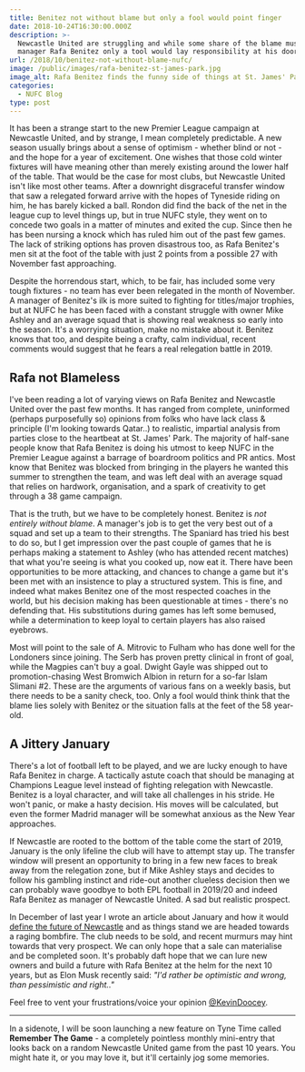 ```yaml
---
title: Benitez not without blame but only a fool would point finger
date: 2018-10-24T16:30:00.000Z
description: >-
  Newcastle United are struggling and while some share of the blame must fall on
  manager Rafa Benitez only a tool would lay responsibility at his door.
url: /2018/10/benitez-not-without-blame-nufc/
image: /public/images/rafa-benitez-st-james-park.jpg
image_alt: Rafa Benitez finds the funny side of things at St. James' Park.
categories:
  - NUFC Blog
type: post
---
```


It has been a strange start to the new Premier League campaign at Newcastle United, and by strange, I mean completely predictable. A new season usually brings about a sense of optimism - whether blind or not - and the hope for a year of excitement. One wishes that those cold winter fixtures will have meaning other than merely existing around the lower half of the table. That would be the case for most clubs, but Newcastle United isn't like most other teams. After a downright disgraceful transfer window that saw a relegated forward arrive with the hopes of Tyneside riding on him, he has barely kicked a ball. Rondon did find the back of the net in the league cup to level things up, but in true NUFC style, they went on to concede two goals in a matter of minutes and exited the cup. Since then he has been nursing a knock which has ruled him out of the past few games. The lack of striking options has proven disastrous too, as Rafa Benitez's men sit at the foot of the table with just 2 points from a possible 27 with November fast approaching.

Despite the horrendous start, which, to be fair, has included some very tough fixtures - no team has ever been relegated in the month of November. A manager of Benitez's ilk is more suited to fighting for titles/major trophies, but at NUFC he has been faced with a constant struggle with owner Mike Ashley and an average squad that is showing real weakness so early into the season. It's a worrying situation, make no mistake about it. Benitez knows that too, and despite being a crafty, calm individual, recent comments would suggest that he fears a real relegation battle in 2019.

## Rafa not Blameless

I've been reading a lot of varying views on Rafa Benitez and Newcastle United over the past few months. It has ranged from complete, uninformed (perhaps purposefully so) opinions from folks who have lack class & principle (I'm looking towards Qatar..) to realistic, impartial analysis from parties close to the heartbeat at St. James' Park. The majority of half-sane people know that Rafa Benitez is doing his utmost to keep NUFC in the Premier League against a barrage of boardroom politics and PR antics. Most know that Benitez was blocked from bringing in the players he wanted this summer to strengthen the team, and was left deal with an average squad that relies on hardwork, organisation, and a spark of creativity to get through a 38 game campaign.

That is the truth, but we have to be completely honest. Benitez is _not entirely without blame_. A manager's job is to get the very best out of a squad and set up a team to their strengths. The Spaniard has tried his best to do so, but I get impression over the past couple of games that he is perhaps making a statement to Ashley (who has attended recent matches) that what you're seeing is what you cooked up, now eat it. There have been opportunities to be more attacking, and chances to change a game but it's been met with an insistence to play a structured system. This is fine, and indeed what makes Benitez one of the most respected coaches in the world, but his decision making has been questionable at times - there's no defending that. His substitutions during games has left some bemused, while a determination to keep loyal to certain players has also raised eyebrows.

Most will point to the sale of A. Mitrovic to Fulham who has done well for the Londoners since joining. The Serb has proven pretty clinical in front of goal, while the Magpies can't buy a goal. Dwight Gayle was shipped out to promotion-chasing West Bromwich Albion in return for a so-far Islam Slimani #2. These are the arguments of various fans on a weekly basis, but there needs to be a sanity check, too. Only a fool would think think that the blame lies solely with Benitez or the situation falls at the feet of the 58 year-old.

## A Jittery January

There's a lot of football left to be played, and we are lucky enough to have Rafa Benitez in charge. A tactically astute coach that should be managing at Champions League level instead of fighting relegation with Newcastle. Benitez is a loyal character, and will take all challenges in his stride. He won't panic, or make a hasty decision. His moves will be calculated, but even the former Madrid manager will be somewhat anxious as the New Year approaches.

If Newcastle are rooted to the bottom of the table come the start of 2019, January is the only lifeline the club will have to attempt stay up. The transfer window will present an opportunity to bring in a few new faces to break away from the relegation zone, but if Mike Ashley stays and decides to follow his gambling instinct and ride-out another clueless decision then we can probably wave goodbye to both EPL football in 2019/20 and indeed Rafa Benitez as manager of Newcastle United. A sad but realistic prospect.

In December of last year I wrote an article about January and how it would [define the future of Newcastle](https://www.tynetime.com/2017/12/future-of-newcastle-united-delicately-poised/) and as things stand we are headed towards a raging bombfire. The club needs to be sold, and recent murmurs may hint towards that very prospect. We can only hope that a sale can materialise and be completed soon. It's probably daft hope that we can lure new owners and build a future with Rafa Benitez at the helm for the next 10 years, but as Elon Musk recently said: _"I'd rather be optimistic and wrong, than pessimistic and right.."_

Feel free to vent your frustrations/voice your opinion [@KevinDoocey](https://twitter.com/kevindoocey).

---

In a sidenote, I will be soon launching a new feature on Tyne Time called **Remember The Game** - a completely pointless monthly mini-entry that looks back on a random Newcastle United game from the past 10 years. You might hate it, or you may love it, but it'll certainly jog some memories.
